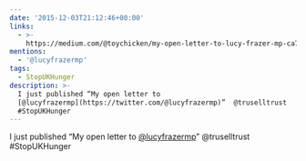 ```yaml
---
date: '2015-12-03T21:12:46+00:00'
links:
  - >-
    https://medium.com/@toychicken/my-open-letter-to-lucy-frazer-mp-ca7e4341da89#.xsbixssf6
mentions:
  - '@lucyfrazermp'
tags:
  - StopUKHunger
description: >-
  I just published “My open letter to
  [@lucyfrazermp](https://twitter.com/@lucyfrazermp)”  @truselltrust
  #StopUKHunger
---
```

I just published “My open letter to [@lucyfrazermp](https://twitter.com/@lucyfrazermp)”  @truselltrust #StopUKHunger
